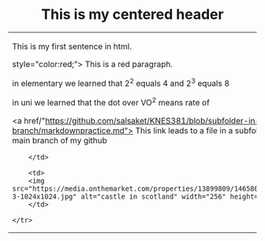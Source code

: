 <!DOCTYPE html>
<html>
<body>

<h1 style="text-align:center;"> This is my centered header </h1>

<table>
	<tr>
		<td>

<p> This is my first sentence in html. </p>

<p> style="color:red;"> This is a red paragraph. </p>

<p> in elementary we learned that 2<sup>2</sup> equals 4 and 2<sup>3</sup> equals 8 </p>

<p> in uni we learned that the dot over VO<sup>2</sup> means rate of </p>

<a href/"https://github.com/salsaket/KNES381/blob/subfolder-in-main-branch/markdownpractice.md"> This link leads to a file in a subfolder in the main branch of my github </a>

		</td>

		<td>
		<img src="https://media.onthemarket.com/properties/13899809/1465804485/image-3-1024x1024.jpg" alt="castle in scotland" width="256" height="256">
		</td>

	</tr>

</table>

</body>
</html>